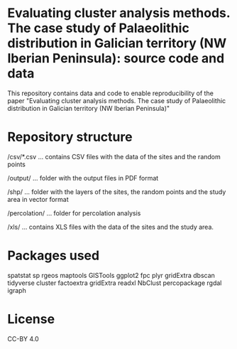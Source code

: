 # Evaluating cluster analysis methods. The case study of Palaeolithic distribution in Galician territory (NW Iberian Peninsula): source code and data
This repository contains data and code to enable reproducibility of the paper "Evaluating cluster analysis methods. The case study of Palaeolithic distribution in Galician territory (NW Iberian Peninsula)"

# Repository structure
/csv/*.csv ... contains CSV files with the data of the sites and the random points

/output/ ... folder with the output files in PDF format

/shp/ ... folder with the layers of the sites, the random points and the study area in vector format

/percolation/ ... folder for percolation analysis

/xls/ ... contains XLS files with the data of the sites and the study area.

# Packages used
spatstat
sp
rgeos
maptools
GISTools
ggplot2
fpc
plyr
gridExtra
dbscan
tidyverse
cluster
factoextra
gridExtra
readxl
NbClust
percopackage
rgdal
igraph

# License
CC-BY 4.0
